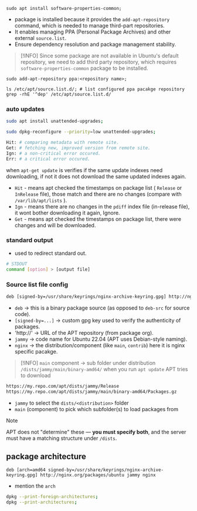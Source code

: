 ```shell
sudo apt install software-properties-common;
```
- package is installed because it provides the `add-apt-repository` command, which is needed to manage third-part repositories.
- It enables managing PPA (Personal Package Archives) and other external `source.list`.
- Ensure dependency resolution and package management stability.

> [!INFO] Since some package are not available in Ubuntu's default repository, we need to add third party repository, which requires `software-properties-common` package to be installed.

```shell
sudo add-apt-repository ppa:<repository name>;
```

```shell
ls /etc/apt/source.list.d/; # list configured ppa pacakge repository
grep -rhE '^dep' /etc/apt/source.list.d/
```

###  auto updates 
```bash
sudo apt install unattended-upgrades;

sudo dpkg-reconfigure --priority=low unattended-upgrades;
```

```bash
Hit: # comparing metadata with remote site.
Get: # fetching new, improved version from remote site.
Ign: # a non-critical error occured.
Err: # a critical error occured.
```

when `apt-get update` is verifies if the same update indexes need downloading, if not it does not download the same updated indexes again.

- `Hit` - means apt checked the timestamps on package list ( `Release` or `InRelease` file), those match and there are no changes (compare with `/var/lib/apt/lists` ).
- `Ign` - means there are no changes in the `pdiff` index file (in-release file), it wont bother downloading it again, Ignore.
- `Get` - means apt checked the timestamps on package list, there were changes and will be downloaded.
### standard output
- used to redirect standard out.

```bash
# STDOUT
command [option] > [output file]
```

### Source list file config
```txt
deb [signed-by=/usr/share/keyrings/nginx-archive-keyring.gpg] http://nginx.org/packages/debian jammy nginx
```
- `deb` -> this is a binary package source (as opposed to `deb-src` for source code).
- `[signed-by=...]` -> custom gpg key used to verify the authenticity of packages.
- 'http://' -> URL of the APT repository (from package org).
- `jammy` -> code name for Ubuntu 22.04 (APT uses Debian-style naming).
- `nginx` -> the distribution/component (like `main`, `contrib`)  here it is nginx specific pacakge.

> [!INFO]
> `main` component -> sub folder under distribution `/dists/jammy/main/binary-amd64/`
> when you run `apt update` APT tries to download
```bash
https://my.repo.com/apt/dists/jammy/Release
https://my.repo.com/apt/dists/jammy/main/binary-amd64/Packages.gz
```
- `jammy` to select the `dists/<distribution>` folder
- `main` (component) to pick which subfolder(s) to load packages from

> [!NOTE]
> APT does not "determine" these — **you must specify both**, and the server must have a matching structure under `/dists`. 


## package architecture
```text
deb [arch=amd64 signed-by=/usr/share/keyrings/nginx-archive-keyring.gpg] http://nginx.org/packages/ubuntu jammy nginx
```
- mention the `arch`

```bash
dpkg --print-foreign-architectures;
dpkg --print-architectures;
```